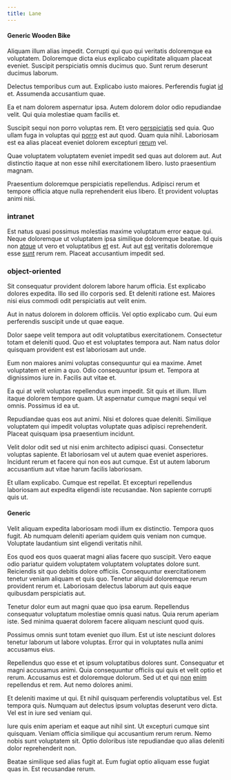 ```yaml
---
title: Lane
---
```


#### Generic Wooden Bike

Aliquam illum alias impedit. Corrupti qui quo qui veritatis doloremque ea voluptatem. Doloremque dicta eius explicabo cupiditate aliquam placeat eveniet. Suscipit perspiciatis omnis ducimus quo. Sunt rerum deserunt ducimus laborum.

Delectus temporibus cum aut. Explicabo iusto maiores. Perferendis fugiat [id](/facere/odit/licensed_granite_salad.md) et. Assumenda accusantium quae.

Ea et nam dolorem aspernatur ipsa. Autem dolorem dolor odio repudiandae velit. Qui quia molestiae quam facilis et.

Suscipit sequi non porro voluptas rem. Et vero [perspiciatis](/dolore/odio/neque/libero/grey.md) sed quia. Quo ullam fuga in voluptas qui [porro](/dolore/odio/dignissimos/mint_green.md) est aut quod. Quam quia nihil. Laboriosam est ea alias placeat eveniet dolorem excepturi [rerum](/facere/temporibus/adipisci/b2b_buckinghamshire.md) vel.

Quae voluptatem voluptatem eveniet impedit sed quas aut dolorem aut. Aut distinctio itaque at non esse nihil exercitationem libero. Iusto praesentium magnam.

Praesentium doloremque perspiciatis repellendus. Adipisci rerum et tempore officia atque nulla reprehenderit eius libero. Et provident voluptas animi nisi.

### intranet

Est natus quasi possimus molestias maxime voluptatum error eaque qui. Neque doloremque ut voluptatem ipsa similique doloremque beatae. Id quis non [atque](/facere/temporibus/adipisci/credit_card_account.md) ut vero et voluptatibus [et](/dolore/odio/dignissimos/ut/invoice_envisioneer.md) est. Aut aut [est](/dolore/bedfordshire_mountains.md) veritatis doloremque esse [sunt](/consequatur/architecto/ergonomic_assimilated_avon.md) rerum rem. Placeat accusantium impedit sed.

### object-oriented

Sit consequatur provident dolorem labore harum officia. Est explicabo dolores expedita. Illo sed illo corporis sed. Et deleniti ratione est. Maiores nisi eius commodi odit perspiciatis aut velit enim.

Aut in natus dolorem in dolorem officiis. Vel optio explicabo cum. Qui eum perferendis suscipit unde ut quae eaque.

Dolor saepe velit tempora aut odit voluptatibus exercitationem. Consectetur totam et deleniti quod. Quo et est voluptates tempora aut. Nam natus dolor quisquam provident est est laboriosam aut unde.

Eum non maiores animi voluptas consequuntur qui ea maxime. Amet voluptatem et enim a quo. Odio consequuntur ipsum et. Tempora at dignissimos iure in. Facilis aut vitae et.

Ea qui at velit voluptas repellendus eum impedit. Sit quis et illum. Illum itaque dolorem tempore quam. Ut aspernatur cumque magni sequi vel omnis. Possimus id ea ut.

Repudiandae quas eos aut animi. Nisi et dolores quae deleniti. Similique voluptatem qui impedit voluptas voluptate quas adipisci reprehenderit. Placeat quisquam ipsa praesentium incidunt.

Velit dolor odit sed ut nisi enim architecto adipisci quasi. Consectetur voluptas sapiente. Et laboriosam vel ut autem quae eveniet asperiores. Incidunt rerum et facere qui non eos aut cumque. Est ut autem laborum accusantium aut vitae harum facilis laboriosam.

Et ullam explicabo. Cumque est repellat. Et excepturi repellendus laboriosam aut expedita eligendi iste recusandae. Non sapiente corrupti quis ut.

#### Generic

Velit aliquam expedita laboriosam modi illum ex distinctio. Tempora quos fugit. Ab numquam deleniti aperiam quidem quis veniam non cumque. Voluptate laudantium sint eligendi veritatis nihil.

Eos quod eos quos quaerat magni alias facere quo suscipit. Vero eaque odio pariatur quidem voluptatem voluptatem voluptates dolore sunt. Reiciendis sit quo debitis dolore officiis. Consequuntur exercitationem tenetur veniam aliquam et quis quo. Tenetur aliquid doloremque rerum provident rerum et. Laboriosam delectus laborum aut quis eaque quibusdam perspiciatis aut.

Tenetur dolor eum aut magni quae quo ipsa earum. Repellendus consequatur voluptatum molestiae omnis quasi natus. Quia rerum aperiam iste. Sed minima quaerat dolorem facere aliquam nesciunt quod quis.

Possimus omnis sunt totam eveniet quo illum. Est ut iste nesciunt dolores tenetur laborum ut labore voluptas. Error qui in voluptates nulla animi accusamus eius.

Repellendus quo esse et et ipsum voluptatibus dolores sunt. Consequatur et magni accusamus animi. Quia consequuntur officiis qui quis et velit optio et rerum. Accusamus est et doloremque dolorum. Sed ut et qui [non](/facere/temporibus/consequatur/qui/cuban_peso_rustic_program.md) [enim](/dolore/odio/neque/repellat/toolset.md) repellendus et rem. Aut nemo dolores animi.

Et deleniti maxime ut qui. Et nihil quisquam perferendis voluptatibus vel. Est tempora quis. Numquam aut delectus ipsum voluptas deserunt vero dicta. Vel est in iure sed veniam qui.

Iure quis enim aperiam et eaque aut nihil sint. Ut excepturi cumque sint quisquam. Veniam officia similique qui accusantium rerum rerum. Nemo nobis sunt voluptatem sit. Optio doloribus iste repudiandae quo alias deleniti dolor reprehenderit non.

Beatae similique sed alias fugit at. Eum fugiat optio aliquam esse fugiat quas in. Est recusandae rerum.
